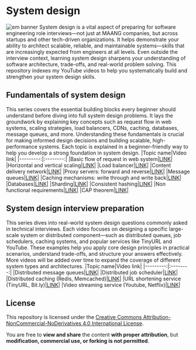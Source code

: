 # System design
![em banner](https://github.com/user-attachments/assets/e25cad4d-a31a-4924-acb9-01b2e9e22616)
System design is a vital aspect of preparing for software engineering role interviews—not just at MAANG companies, but across startups and other tech-driven organizations. It helps demonstrate your ability to architect scalable, reliable, and maintainable systems—skills that are increasingly expected from engineers at all levels. Even outside the interview context, learning system design sharpens your understanding of software architecture, trade-offs, and real-world problem solving. This repository indexes my YouTube videos to help you systematically build and strengthen your system design skills.
## Fundamentals of system design 
This series covers the essential building blocks every beginner should understand before diving into full system design problems. It lays the groundwork by explaining key concepts such as request flow in web systems, scaling strategies, load balancers, CDNs, caching, databases, message queues, and more. Understanding these fundamentals is crucial for making informed design decisions and building scalable, high-performance systems. Each topic is explained in a beginner-friendly way to help you develop a strong foundation in system design.
|Topic name|Video link|
|---------:|:--------:|
|Basic flow of request in web system|[LINK](https://youtu.be/xuj62aOZLnE)|
|Horizontal and vertical scaling|[LINK](https://youtu.be/GZz-kApdhhg)|
|Load balancer|[LINK](https://youtu.be/4048SaWKM5s)|
|Content delivery network|[LINK](https://youtu.be/ivye3sieDbU)|
|Proxy servers: forward and reverse|[LINK](https://youtu.be/lyEpPkhK-5A)|
|Message queues|[LINK](https://youtu.be/XIzmkf6wGxs)|
|Caching mechanisms: write through and write back|[LINK](https://youtu.be/70Bbsh_vNMA)|
|Databases|[LINK](https://youtu.be/Ju4CazXTQks)|
|Sharding|[LINK](https://youtu.be/FYm5Zimcu6c)|
|Consistent hashing|[LINK](https://youtu.be/5q0gZ6WczUA)|
|Non functional requirements|[LINK](https://youtu.be/Okg413K7Q2E)|
|CAP theorem|[LINK](https://youtu.be/PnPULsHl_I8)|
## System design interview preparation
This series dives into real-world system design questions commonly asked in technical interviews. Each video focuses on designing a specific large-scale system or distributed component—such as distributed queues, job schedulers, caching systems, and popular services like TinyURL and YouTube. These examples help you apply core design principles in practical scenarios, understand trade-offs, and structure your answers effectively. More videos will be added over time to expand the coverage of different system types and architectures.
|Topic name|Video link|
|---------:|:--------:|
|Distributed message queues|[LINK](https://youtu.be/xuj62aOZLnE)|
|Distributed job scheduler|[LINK](https://youtu.be/tlAuk1gkcqs)|
|Distributed caching (Redis, Memcached)|[LINK](https://youtu.be/Li0JaAgsynM)|
|URL shortening service (TinyURL, Bit.ly)|[LINK](https://youtu.be/HwhiSUotRUo)|
|Video streaming service (Youtube, Netflix)|[LINK](https://youtu.be/FMX6DrFI38U)|
## License

This repository is licensed under the [Creative Commons Attribution-NonCommercial-NoDerivatives 4.0 International License](https://creativecommons.org/licenses/by-nc-nd/4.0/).

You are free to **view and share** the content **with proper attribution**, but **modification, commercial use, or forking is not permitted**.
